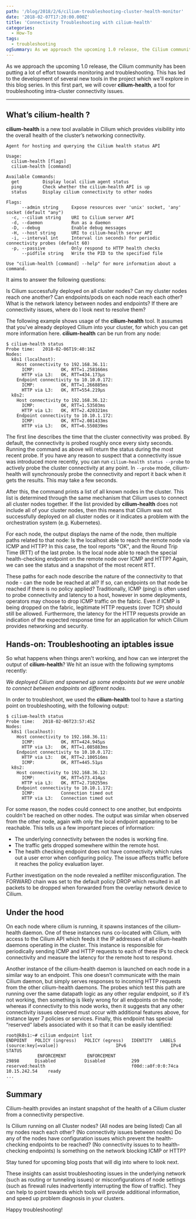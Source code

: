 ```yaml
---
path: '/blog/2018/2/6/cilium-troubleshooting-cluster-health-monitor'
date: '2018-02-07T17:20:00.000Z'
title: 'Connectivity Troubleshooting with cilium-health'
categories:
  - How-To
tags:
  - troubleshooting
ogSummary: As we approach the upcoming 1.0 release, the Cilium community has been putting a lot of effort towards monitoring and troubleshooting. This has led to the development of several new tools in the project which we'll explore in this blog series. In this first part, we will cover **cilium-health**, a tool for troubleshooting intra-cluster connectivity issues.`
---
```


As we approach the upcoming 1.0 release, the Cilium community has been putting a lot of effort towards monitoring and troubleshooting. This has led to the development of several new tools in the project which we'll explore in this blog series. In this first part, we will cover **cilium-health**, a tool for troubleshooting intra-cluster connectivity issues.

---

## What’s cilium-health ?

**cilium-health** is a new tool available in Cilium which provides visibility into the overall health of the cluster’s networking connectivity.

```
Agent for hosting and querying the Cilium health status API

Usage:
  cilium-health [flags]
  cilium-health [command]

Available Commands:
  get         Display local cilium agent status
  ping        Check whether the cilium-health API is up
  status      Display cilium connectivity to other nodes

Flags:
      --admin string     Expose resources over 'unix' socket, 'any' socket (default "any")
  -c, --cilium string    URI to Cilium server API
  -d, --daemon           Run as a daemon
  -D, --debug            Enable debug messages
  -H, --host string      URI to cilium-health server API
  -i, --interval int     Interval (in seconds) for periodic connectivity probes (default 60)
  -p, --passive          Only respond to HTTP health checks
      --pidfile string   Write the PID to the specified file

Use "cilium-health [command] --help" for more information about a command.
```

It aims to answer the following questions:

Is Cilium successfully deployed on all cluster nodes? Can my cluster nodes reach one another? Can endpoints/pods on each node reach each other? What is the network latency between nodes and endpoints? If there are connectivity issues, where do I look next to resolve them?

The following example shows usage of the **cilium-health** tool. It assumes that you've already deployed Cilium into your cluster, for which you can get more information here. **cilium-health** can be run from any node:

```
$ cilium-health status
Probe time:   2018-02-06T19:40:16Z
Nodes:
  k8s1 (localhost):
    Host connectivity to 192.168.36.11:
      ICMP:          OK, RTT=1.258166ms
      HTTP via L3:   OK, RTT=434.173µs
    Endpoint connectivity to 10.10.0.172:
      ICMP:          OK, RTT=1.266885ms
      HTTP via L3:   OK, RTT=554.219µs
  k8s2:
    Host connectivity to 192.168.36.12:
      ICMP:          OK, RTT=1.53503ms
      HTTP via L3:   OK, RTT=2.420321ms
    Endpoint connectivity to 10.10.1.172:
      ICMP:          OK, RTT=2.081433ms
      HTTP via L3:   OK, RTT=6.550839ms
```

The first line describes the time that the cluster connectivity was probed. By default, the connectivity is probed roughly once every sixty seconds. Running the command as above will return the status during the most recent probe. If you have any reason to suspect that a connectivity issue was introduced more recently, you can run `cilium-health status --probe` to actively probe the cluster connectivity at any point. In `--probe` mode, cilium-health will synchronously probe the connectivity and report it back when it gets the results. This may take a few seconds.

After this, the command prints a list of all known nodes in the cluster. This list is determined through the same mechanism that Cilium uses to connect all cluster nodes together. If the list provided by **cilium-health** does not include all of your cluster nodes, then this means that Cilium was not successfully deployed on all cluster nodes or it indicates a problem with the orchestration system (e.g. Kubernetes).

For each node, the output displays the name of the node, then multiple paths related to that node: Is the localhost able to reach the remote node via ICMP and HTTP? In this case, the tool reports "OK", and the Round Trip Time (RTT) of the last probe. Is the local node able to reach the special health-checking endpoint on the remote node over ICMP and HTTP? Again, we can see the status and a snapshot of the most recent RTT.

These paths for each node describe the nature of the connectivity to that node - can the node be reached at all? If so, can endpoints on that node be reached if there is no policy applied? Traditionally, ICMP (ping) is often used to probe connectivity and latency to a host, however in some deployments, operators may choose to drop ICMP traffic on the fabric. Even if ICMP is being dropped on the fabric, legitimate HTTP requests (over TCP) should still be allowed. Furthermore, the latency for the HTTP requests provide an indication of the expected response time for an application for which Cilium provides networking and security.

## Hands-on: Troubleshooting an iptables issue

So what happens when things aren't working, and how can we interpret the output of **cilium-health**? We hit an issue with the following symptoms recently:

_We deployed Cilium and spawned up some endpoints but we were unable to connect between endpoints on different nodes._

In order to troubleshoot, we used the **cilium-health** tool to have a starting point on troubleshooting, with the following output:

```
$ cilium-health status
Probe time:   2018-02-06T23:57:45Z
Nodes:
  k8s1 (localhost):
    Host connectivity to 192.168.36.11:
      ICMP:          OK, RTT=424.945µs
      HTTP via L3:   OK, RTT=1.085883ms
    Endpoint connectivity to 10.10.0.172:
      HTTP via L3:   OK, RTT=2.100516ms
      ICMP:          OK, RTT=445.51µs
  k8s2:
    Host connectivity to 192.168.36.12:
      ICMP:          OK, RTT=573.414µs
      HTTP via L3:   OK, RTT=2.710255ms
    Endpoint connectivity to 10.10.1.172:
      ICMP:          Connection timed out
      HTTP via L3:   Connection timed out
```

For some reason, the nodes could connect to one another, but endpoints couldn't be reached on other nodes. The output was similar when observed from the other node, again with only the local endpoint appearing to be reachable. This tells us a few important pieces of information:

- The underlying connectivity between the nodes is working fine.
- The traffic gets dropped somewhere within the remote host.
- The health checking endpoint does not have connectivity which rules out a user error when configuring policy. The issue affects traffic before it reaches the policy evaluation layer.

Further investigation on the node revealed a netfilter misconfiguration. The FORWARD chain was set to the default policy DROP which resulted in all packets to be dropped when forwarded from the overlay network device to Cilium.

## Under the hood

On each node where cilium is running, it spawns instances of the cilium-health daemon. One of these instances runs co-located with Cilium, with access to the Cilium API which feeds it the IP addresses of all cilium-health daemons operating in the cluster. This instance is responsible for periodically sending ICMP and HTTP requests to each of these IPs to check connectivity and measure the latency for the remote host to respond.

Another instance of the cilium-health daemon is launched on each node in a similar way to an endpoint. This one doesn’t communicate with the main Cilium daemon, but simply serves responses to incoming HTTP requests from the other cilium-health daemons. The probes which test this path are running over the same datapath logic as any other regular endpoint, so if it’s not working, then something is likely wrong for all endpoints on the node; whereas if connectivity to this node works, then it suggests that any other connectivity issues observed must occur with additional features above, for instance layer 7 policies or services. Finally, this endpoint has special “reserved” labels associated with it so that it can be easily identified:

```
root@k8s1:~# cilium endpoint list
ENDPOINT   POLICY (ingress)   POLICY (egress)   IDENTITY   LABELS (source:key[=value])                      IPv6                 IPv4            STATUS
            ENFORCEMENT        ENFORCEMENT
29898      Disabled           Disabled          299        reserved:health                                 f00d::a0f:0:0:74ca   10.15.242.54    ready
...
```

## Summary

Cilium-health provides an instant snapshot of the health of a Cilium cluster from a connectivity perspective.

Is Cilium running on all Cluster nodes? (All nodes are being listed) Can all my nodes reach each other? (No connectivity issues between nodes) Do any of the nodes have configuration issues which prevent the health-checking endpoints to be reached? (No connectivity issues to to health-checking endpoints) Is something on the network blocking ICMP or HTTP?

Stay tuned for upcoming blog posts that will dig into where to look next.

These insights can assist troubleshooting issues in the underlying network (such as routing or tunneling issues) or misconfigurations of node settings (such as firewall rules inadvertently interrupting the flow of traffic). They can help to point towards which tools will provide additional information, and speed up problem diagnosis in your clusters.

Happy troubleshooting!
